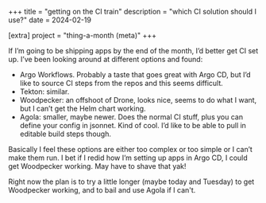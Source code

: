 +++
title = "getting on the CI train"
description = "which CI solution should I use?"
date = 2024-02-19

[extra]
project = "thing-a-month (meta)"
+++

If I’m going to be shipping apps by the end of the month, I’d better get CI set up. I’ve been looking around at different options and found:

<!-- more -->

- Argo Workflows. Probably a taste that goes great with Argo CD, but I’d like to source CI steps from the repos and this seems difficult.
- Tekton: similar.
- Woodpecker: an offshoot of Drone, looks nice, seems to do what I want, but I can’t get the Helm chart working.
- Agola: smaller, maybe newer. Does the normal CI stuff, plus you can define your config in jsonnet. Kind of cool. I’d like to be able to pull in editable build steps though.

Basically I feel these options are either too complex or too simple or I can’t make them run. I bet if I redid how I’m setting up apps in Argo CD, I could get Woodpecker working. May have to shave that yak!

Right now the plan is to try a little longer (maybe today and Tuesday) to get Woodpecker working, and to bail and use Agola if I can't.
